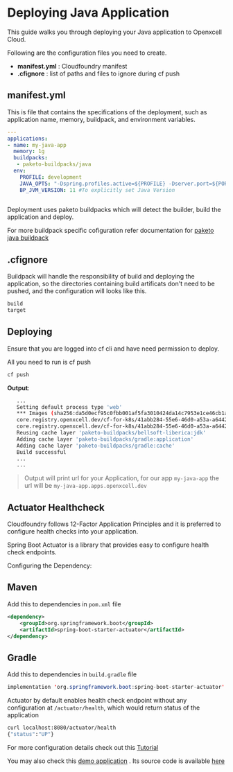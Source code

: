 # Deploying Java Application 

This guide walks you through deploying your Java application to Openxcell Cloud.

Following are the configuration files you need to create.

- **manifest.yml** : Cloudfoundry manifest
- **.cfignore** : list of paths and files to ignore during cf push

## manifest.yml

This is file that contains the specifications of the deployment, such as application name, memory, buildpack, and environment variables.

```yaml
---
applications:
- name: my-java-app
  memory: 1g
  buildpacks:
   - paketo-buildpacks/java
  env:
    PROFILE: development
    JAVA_OPTS: "-Dspring.profiles.active=${PROFILE} -Dserver.port=${PORT}"
    BP_JVM_VERSION: 11 #To explicitly set Java Version
    
```

Deployment uses paketo buildpacks which will detect the builder, build the application and deploy.

For more buildpack specific cofiguration refer documentation for [paketo java buildpack](https://paketo.io/docs/buildpacks/language-family-buildpacks/java/#)

## .cfignore

Buildpack will handle the responsibility of build and deploying the application, so the directories containing build artificats don't need to be pushed, and the configuration will looks like this.

```txt
build
target
```

## Deploying

Ensure that you are logged into cf cli and have need permission to deploy.

All you need to run is cf push

```bash
cf push
```

**Output**: 

```bash
   ...
   Setting default process type 'web'
   *** Images (sha256:da5d0ecf95c0fbb001af5fa3010424da14c7953e1ce46cb1a530eefa02abd9ab):
   core.registry.openxcell.dev/cf-for-k8s/41abb284-55e6-46d0-a53a-a64420b28f94
   core.registry.openxcell.dev/cf-for-k8s/41abb284-55e6-46d0-a53a-a64420b28f94:b11.20210601.184539
   Reusing cache layer 'paketo-buildpacks/bellsoft-liberica:jdk'
   Adding cache layer 'paketo-buildpacks/gradle:application'
   Adding cache layer 'paketo-buildpacks/gradle:cache'
   Build successful
   ...
   ...

```

> Output will print url for your Application, for our app `my-java-app` the url will be `my-java-app.apps.openxcell.dev`


## Actuator Healthcheck

Cloudfoundry follows 12-Factor Application Principles and it is preferred to configure health checks into your application.

Spring Boot Actuator is a library that provides easy to configure health check endpoints. 

Configuring the Dependency:

<!-- tabs:start -->

## **Maven**

Add this to dependencies in `pom.xml` file

```xml
<dependency>
    <groupId>org.springframework.boot</groupId>
    <artifactId>spring-boot-starter-actuator</artifactId>
</dependency>
```

## **Gradle**

Add this to dependencies in `build.gradle` file

```java
implementation 'org.springframework.boot:spring-boot-starter-actuator'
```
<!-- tabs:end -->

Actuator by default enables health check endpoint without any configuration at `/actuator/health`, which would return status of the application

```bash
curl localhost:8080/actuator/health
{"status":"UP"}
```

For more configuration details check out this [Tutorial](https://www.baeldung.com/spring-boot-actuators)

You may also check this [demo application](https://demo-java.apps.openxcell.dev/actuator/) . Its source code is available [here](https://github.com/callicoder/spring-boot-actuator-demo)